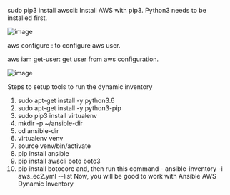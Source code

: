 sudo pip3 install awscli: Install AWS with pip3. Python3 needs to be installed first.

![image](https://user-images.githubusercontent.com/60160837/74471431-2dccff80-4e6e-11ea-992b-5df1bb5ac759.png)

aws configure : to configure aws user.

aws iam get-user: get user from aws configuration.

![image](https://user-images.githubusercontent.com/60160837/74471889-fca0ff00-4e6e-11ea-94f7-2d98ad747c7e.png)

Steps to setup tools to run the dynamic inventory

1. sudo apt-get install -y python3.6
2. sudo apt-get install -y python3-pip
3. sudo pip3 install virtualenv
4. mkdir -p ~/ansible-dir
5. cd ansible-dir
6. virtualenv venv
7. source venv/bin/activate
8. pip install ansible
9. pip install awscli boto boto3
10. pip install botocore
and, then run this command -
ansible-inventory -i aws_ec2.yml --list
Now, you will be good to work with Ansible AWS Dynamic Inventory

